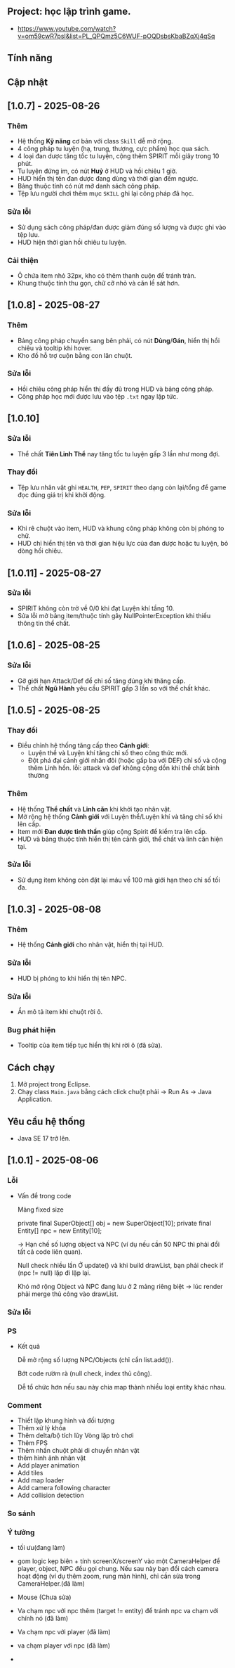 ## Project: học lập trình game.

- https://www.youtube.com/watch?v=om59cwR7psI&list=PL_QPQmz5C6WUF-pOQDsbsKbaBZqXj4qSq
	
## Tính năng

## Cập nhật

## [1.0.7] - 2025-08-26

### Thêm
- Hệ thống **Kỹ năng** cơ bản với class `Skill` dễ mở rộng.
- 4 công pháp tu luyện (hạ, trung, thượng, cực phẩm) học qua sách.
- 4 loại đan dược tăng tốc tu luyện, cộng thêm SPIRIT mỗi giây trong 10 phút.
- Tu luyện đứng im, có nút **Huỷ** ở HUD và hồi chiêu 1 giờ.
- HUD hiển thị tên đan dược đang dùng và thời gian đếm ngược.
- Bảng thuộc tính có nút mở danh sách công pháp.
- Tệp lưu người chơi thêm mục `SKILL` ghi lại công pháp đã học.

### Sửa lỗi
- Sử dụng sách công pháp/đan dược giảm đúng số lượng và được ghi vào tệp lưu.
- HUD hiện thời gian hồi chiêu tu luyện.

### Cải thiện
- Ô chứa item nhỏ 32px, kho có thêm thanh cuộn để tránh tràn.
- Khung thuộc tính thu gọn, chữ cỡ nhỏ và căn lề sát hơn.

## [1.0.8] - 2025-08-27

### Thêm
- Bảng công pháp chuyển sang bên phải, có nút **Dùng**/**Gán**, hiển thị hồi chiêu và tooltip khi hover.
- Kho đồ hỗ trợ cuộn bằng con lăn chuột.

### Sửa lỗi
- Hồi chiêu công pháp hiển thị đầy đủ trong HUD và bảng công pháp.
- Công pháp học mới được lưu vào tệp `.txt` ngay lập tức.

## [1.0.10]

### Sửa lỗi
- Thể chất **Tiên Linh Thể** nay tăng tốc tu luyện gấp 3 lần như mong đợi.

### Thay đổi
- Tệp lưu nhân vật ghi `HEALTH`, `PEP`, `SPIRIT` theo dạng còn lại/tổng để game đọc đúng giá trị khi khởi động.

### Sửa lỗi
- Khi rê chuột vào item, HUD và khung công pháp không còn bị phóng to chữ.
- HUD chỉ hiển thị tên và thời gian hiệu lực của đan dược hoặc tu luyện, bỏ dòng hồi chiêu.

## [1.0.11] - 2025-08-27

### Sửa lỗi
- SPIRIT không còn trở về 0/0 khi đạt Luyện khí tầng 10.
- Sửa lỗi mở bảng item/thuộc tính gây NullPointerException khi thiếu thông tin thể chất.

## [1.0.6] - 2025-08-25

### Sửa lỗi
- Gỡ giới hạn Attack/Def để chỉ số tăng đúng khi thăng cấp.
- Thể chất **Ngũ Hành** yêu cầu SPIRIT gấp 3 lần so với thể chất khác.

## [1.0.5] - 2025-08-25

### Thay đổi
- Điều chỉnh hệ thống tăng cấp theo **Cảnh giới**:
  - Luyện thể và Luyện khí tăng chỉ số theo công thức mới.
  - Đột phá đại cảnh giới nhân đôi (hoặc gấp ba với DEF) chỉ số và cộng thêm Linh hồn.
  lỗi: attack và def không cộng dồn khi thể chất bình thường

### Thêm
- Hệ thống **Thể chất** và **Linh căn** khi khởi tạo nhân vật.
- Mở rộng hệ thống **Cảnh giới** với Luyện thể/Luyện khí và tăng chỉ số khi lên cấp.
- Item mới **Đan dược tinh thần** giúp cộng Spirit để kiểm tra lên cấp.
- HUD và bảng thuộc tính hiển thị tên cảnh giới, thể chất và linh căn hiện tại.

### Sửa lỗi
- Sử dụng item không còn đặt lại máu về 100 mà giới hạn theo chỉ số tối đa.

## [1.0.3] - 2025-08-08

### Thêm
- Hệ thống **Cảnh giới** cho nhân vật, hiển thị tại HUD.

### Sửa lỗi
- HUD bị phóng to khi hiển thị tên NPC.



### Sửa lỗi
- Ẩn mô tả item khi chuột rời ô.


### Bug phát hiện
- Tooltip của item tiếp tục hiển thị khi rời ô (đã sửa).
	
## Cách chạy

1. Mở project trong Eclipse.
2. Chạy class `Main.java` bằng cách click chuột phải → Run As → Java Application.

## Yêu cầu hệ thống

- Java SE 17 trở lên.
	
## [1.0.1] - 2025-08-06

### Lỗi 

- Vấn đề trong code
	
	Mảng fixed size
	
	private final SuperObject[] obj = new SuperObject[10];
	private final Entity[] npc = new Entity[10];
	
	→ Hạn chế số lượng object và NPC (ví dụ nếu cần 50 NPC thì phải đổi tất cả code liên quan).
	
	Null check nhiều lần
	Ở update() và khi build drawList, bạn phải check if (npc != null) lặp đi lặp lại.
	
	Khó mở rộng
	Object và NPC đang lưu ở 2 mảng riêng biệt → lúc render phải merge thủ công vào drawList.

### Sửa lỗi

### PS

- Kết quả

	Dễ mở rộng số lượng NPC/Objects (chỉ cần list.add()).
	
	Bớt code rườm rà (null check, index thủ công).
	
	Dễ tổ chức hơn nếu sau này chia map thành nhiều loại entity khác nhau.
	
### Comment

- Thiết lập khung hình và đối tượng
- Thêm xử lý khóa
- Thêm delta/bộ tích lũy Vòng lặp trò chơi
- Thêm FPS
- Thêm nhấn chuột phải di chuyển nhân vật
- thêm hình ảnh nhân vật
- Add player animation
- Add tiles
- Add map loader
- Add camera following character
- Add collision detection

### So sánh

### Ý tưởng

- tối ưu(đang làm)

- gom logic kẹp biên + tính screenX/screenY vào một CameraHelper để player, object, NPC đều gọi chung. Nếu sau này bạn đổi cách camera hoạt động (ví dụ thêm zoom, rung màn hình), chỉ cần sửa trong CameraHelper.(đã làm)

- Mouse (Chưa sửa)

- Va chạm npc với npc thêm (target != entity) để tránh npc va chạm với chính nó (đã làm)

- Va chạm npc với player (đã làm)

- va chạm player với npc (đã làm)

- 
